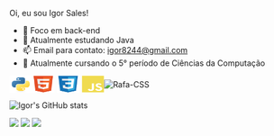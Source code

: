 Oi, eu sou Igor Sales!

- 🔭 Foco em back-end
- 🌱 Atualmente estudando Java
- 📫 Email para contato: igor8244@gmail.com
- 📖 Atualmente cursando o 5° período de Ciências da Computação
 <div>
<img align="center" alt="Rafa-Python" height="30" width="40" src="https://raw.githubusercontent.com/devicons/devicon/master/icons/python/python-original.svg"><img align="center" alt="Rafa-HTML" height="30" width="40" src="https://raw.githubusercontent.com/devicons/devicon/master/icons/html5/html5-original.svg">    <img align="center" alt="Rafa-CSS" height="30" width="40" src="https://raw.githubusercontent.com/devicons/devicon/master/icons/css3/css3-original.svg"> <img align="center" alt="Rafa-Js" height="30" width="40" src="https://raw.githubusercontent.com/devicons/devicon/master/icons/javascript/javascript-plain.svg"><img align="center" alt="Rafa-CSS" height="30" width="40" src="https://cdn.jsdelivr.net/gh/devicons/devicon/icons/java/java-original.svg" />
 
 <div/>
 
 
![Igor's GitHub stats](https://github-readme-stats.vercel.app/api?username=igor083&show_icons=true&theme=radical)



 <div>
<a href="https://instagram.com/igorsn_" target="_blank"><img src="https://img.shields.io/badge/-Instagram-%23E4405F?style=for-the-badge&logo=instagram&logoColor=white" target="_blank"></a>   <a href = "mailto:igor8244@gmail.com"><img src="https://img.shields.io/badge/-Gmail-%23333?style=for-the-badge&logo=gmail&logoColor=white" target="_blank"></a>   <a href="https://https://www.linkedin.com/in/igorsalneri" target="_blank"><img src="https://img.shields.io/badge/-LinkedIn-%230077B5?style=for-the-badge&logo=linkedin&logoColor=white" target="_blank"></a> 
 <div/>
